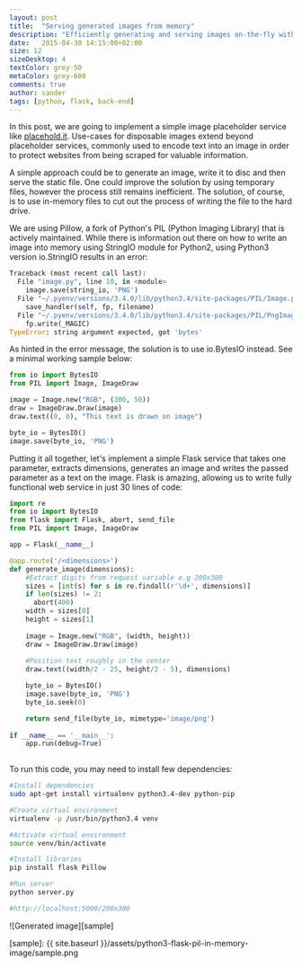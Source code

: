 ```yaml
---
layout: post
title:  "Serving generated images from memory"
description: "Efficiently generating and serving images on-the-fly without the hassle of temporary files."
date:   2015-04-30 14:15:00+02:00
size: 12
sizeDesktop: 4
textColor: grey-50
metaColor: grey-600
comments: true
author: sander
tags: [python, flask, back-end]
---
```


In this post, we are going to implement a simple image placeholder service like [placehold.it][placeholdit]. Use-cases for disposable images extend beyond placeholder services, commonly used to encode text into an image in order to protect websites from being scraped for valuable information.

A simple approach could be to generate an image, write it to disc and then serve the static file. One could improve the solution by using temporary files, however the process still remains inefficient. The solution, of course, is to use in-memory files to cut out the process of writing the file to the hard drive.

We are using Pillow, a fork of Python's PIL (Python Imaging Library) that is actively maintained. While there is information out there on how to write an image into memory using StringIO module for Python2, using Python3 version io.StringIO results in an error:


```python
Traceback (most recent call last):
  File "image.py", line 10, in <module>
    image.save(string_io, 'PNG')
  File "~/.pyenv/versions/3.4.0/lib/python3.4/site-packages/PIL/Image.py", line 1685, in save
    save_handler(self, fp, filename)
  File "~/.pyenv/versions/3.4.0/lib/python3.4/site-packages/PIL/PngImagePlugin.py", line 631, in _save
    fp.write(_MAGIC)
TypeError: string argument expected, got 'bytes' 
```

As hinted in the error message, the solution is to use io.BytesIO instead. See a minimal working sample below:


```python
from io import BytesIO
from PIL import Image, ImageDraw

image = Image.new("RGB", (300, 50))
draw = ImageDraw.Draw(image)
draw.text((0, 0), "This text is drawn on image")

byte_io = BytesIO()
image.save(byte_io, 'PNG')
```

Putting it all together, let's implement a simple Flask service that takes one parameter, extracts dimensions, generates an image and writes the passed parameter as a text on the image. Flask is amazing, allowing us to write fully functional web service in just 30 lines of code:


```python
import re
from io import BytesIO
from flask import Flask, abort, send_file
from PIL import Image, ImageDraw

app = Flask(__name__)

@app.route('/<dimensions>')
def generate_image(dimensions):
    #Extract digits from request variable e.g 200x300
    sizes = [int(s) for s in re.findall(r'\d+', dimensions)]
    if len(sizes) != 2:
      abort(400)
    width = sizes[0]
    height = sizes[1]
    
    image = Image.new("RGB", (width, height))
    draw = ImageDraw.Draw(image)
    
    #Position text roughly in the center
    draw.text((width/2 - 25, height/2 - 5), dimensions)

    byte_io = BytesIO()
    image.save(byte_io, 'PNG')
    byte_io.seek(0)

    return send_file(byte_io, mimetype='image/png')
        
if __name__ == '__main__':
    app.run(debug=True)
 
```

To run this code, you may need to install few dependencies:


```bash
#Install dependencies
sudo apt-get install virtualenv python3.4-dev python-pip

#Create virtual environment
virtualenv -p /usr/bin/python3.4 venv

#Activate virtual environment
source venv/bin/activate

#Install libraries
pip install flask Pillow 

#Run server
python server.py

#http://localhost:5000/200x300
```

![Generated image][sample]

[placeholdit]: https://placehold.it/
[sample]: {{ site.baseurl }}/assets/python3-flask-pil-in-memory-image/sample.png
